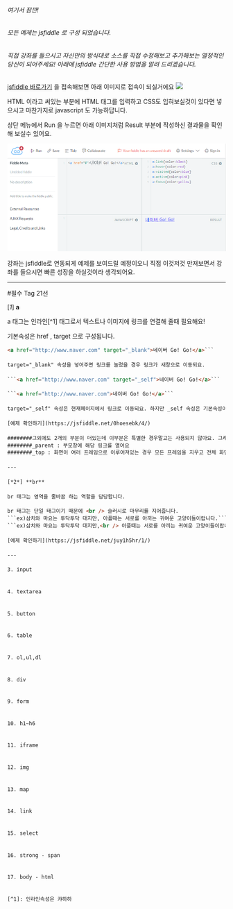 ###### 여기서 잠깐!
###### 모든 예제는  jsfiddle 로 구성 되었습니다.
###### 직접 강좌를 들으시고 자신만의 방식대로 소스를 직접 수정해보고 추가해보는 열정적인 당신이 되어주세요! 아래에 jsfiddle 간단한 사용 방법을 알려 드리겠습니다.

[jsfiddle 바로가기](https://jsfiddle.net) 을 접속해보면 아래 이미지로 접속이 되실거에요
![](image/img_html1_3.png)

HTML 이라고 써있는 부분에 HTML 태그를 입력하고 CSS도 입혀보실것이 있다면 넣으시고 마찬가지로 javascript 도 가능하답니다.

상단 메뉴에서 Run 을 누르면 아래 이미지처럼  Result 부분에 작성하신 결과물을 확인해 보실수 있어요.

![](image/img_html1_4.png)

강좌는 jsfiddle로 연동되게 예제를 보여드릴 예정이오니 직접 이것저것 만져보면서 강좌를 들으시면 빠른 성장을 하실것이라 생각되어요. 

---

#필수 Tag 21선

[*1*] **a**   

a 태그는 인라인[^1] 태그로서 텍스트나 이미지에 링크를 연결해 줄때 필요해요!

기본속성은 href , target 으로 구성됩니다.

```html 
<a href="http://www.naver.com" target="_blank">네이버 Go! Go!</a>```

target="_blank" 속성을 넣어주면 링크를 눌렀을 경우 링크가 새창으로 이동되요.

```<a href="http://www.naver.com" target="_self">네이버 Go! Go!</a>```

```<a href="http://www.naver.com">네이버 Go! Go!</a>```

target="_self" 속성은 현재페이지에서 링크로 이동되요. 하지만 _self 속성은 기본속성이니 적지 않으셔도 됩니다.

[예제 확인하기](https://jsfiddle.net/0hoesebk/4/)

########그외에도 2개의 부분이 더있는데 이부분은 특별한 경우말고는 사용되지 않아요. 그래도 호기심 가득한 분이시라면 테스트 해보시는 것 을 추천합니다.
########_parent : 부모창에 해당 링크를 열어요
########_top : 화면이 여러 프레임으로 이루어져있는 경우 모든 프레임을 지우고 전체 화면에 열어요

---

[*2*] **br**   

br 태그는 영역을 줄바꿈 하는 역할을 담당합니다.

br 태그는 단일 태그이기 때문에 <br /> 슬러시로 마무리를 지어줍니다.
```ex)삼치와 마요는 투닥투닥 대지만, 아플때는 서로를 아끼는 귀여운 고양이들이랍니다.``` 흔히 이런 텍스트가 있는경우 강제 개행이 필요할 때가 있겠죠? 이럴때는 
```ex)삼치와 마요는 투닥투닥 대지만,<br /> 아플때는 서로를 아끼는 귀여운 고양이들이랍니다.``` 해주면 투닥투닥 대지만, 에서 강제개행이 이루어 집니다. 텍스트뿐만 아니라 ```<br /><br /><br />``` 이런식으로 여러번을 작성햇을 경우 한줄 개행이아니라 3줄 개행이라 단락의 공간이 생깁니다. 여백을 주고 싶을때는 나중에 배울 css속성의 padding , margin 속성을 이용하도록 해요

[예제 확인하기](https://jsfiddle.net/juy1h5hr/1/)

---

3. input


4. textarea


5. button


6. table


7. ol,ul,dl


8. div


9. form


10. h1~h6


11. iframe


12. img 


13. map


14. link


15. select


16. strong - span


17. body - html


[^1]: 인라인속성은 캬하하